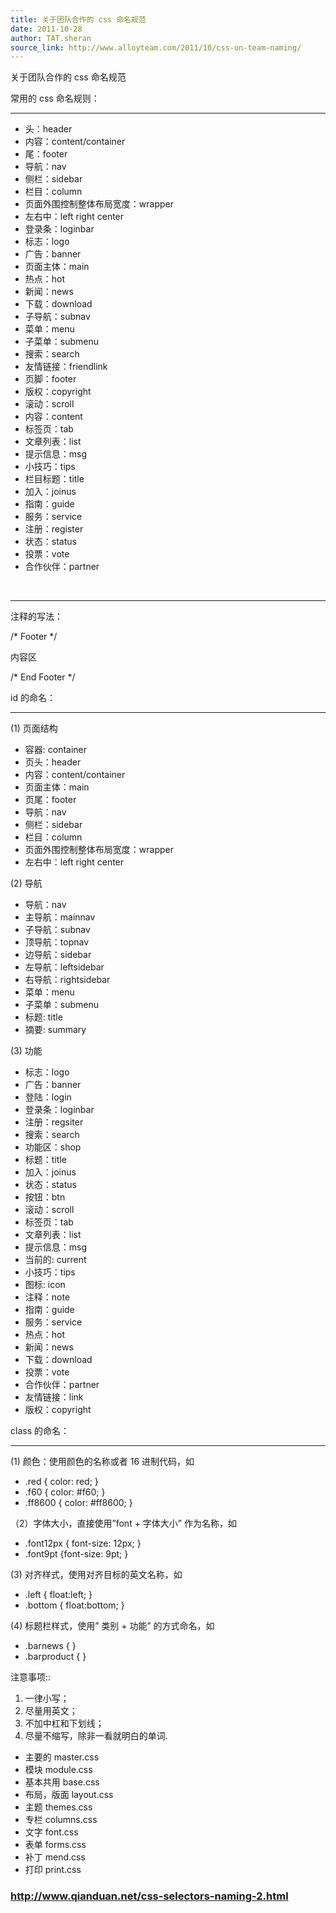 ```yaml
---
title: 关于团队合作的 css 命名规范
date: 2011-10-28
author: TAT.sheran
source_link: http://www.alloyteam.com/2011/10/css-on-team-naming/
---
```


关于团队合作的 css 命名规范

常用的 css 命名规则：  

* * *

-   头：header
-   内容：content/container
-   尾：footer
-   导航：nav
-   侧栏：sidebar
-   栏目：column
-   页面外围控制整体布局宽度：wrapper
-   左右中：left right center
-   登录条：loginbar
-   标志：logo
-   广告：banner
-   页面主体：main
-   热点：hot
-   新闻：news
-   下载：download
-   子导航：subnav
-   菜单：menu
-   子菜单：submenu
-   搜索：search
-   友情链接：friendlink
-   页脚：footer
-   版权：copyright
-   滚动：scroll
-   内容：content
-   标签页：tab
-   文章列表：list
-   提示信息：msg
-   小技巧：tips
-   栏目标题：title
-   加入：joinus
-   指南：guide
-   服务：service
-   注册：register
-   状态：status
-   投票：vote
-   合作伙伴：partner

   

* * *

注释的写法：

/\* Footer \*/

内容区

/\* End Footer \*/

id 的命名：  

* * *

(1) 页面结构

-   容器: container
-   页头：header
-   内容：content/container
-   页面主体：main
-   页尾：footer
-   导航：nav
-   侧栏：sidebar
-   栏目：column
-   页面外围控制整体布局宽度：wrapper
-   左右中：left right center

(2) 导航

-   导航：nav
-   主导航：mainnav
-   子导航：subnav
-   顶导航：topnav
-   边导航：sidebar
-   左导航：leftsidebar
-   右导航：rightsidebar
-   菜单：menu
-   子菜单：submenu
-   标题: title
-   摘要: summary

(3) 功能

-   标志：logo
-   广告：banner
-   登陆：login
-   登录条：loginbar
-   注册：regsiter
-   搜索：search
-   功能区：shop
-   标题：title
-   加入：joinus
-   状态：status
-   按钮：btn
-   滚动：scroll
-   标签页：tab
-   文章列表：list
-   提示信息：msg
-   当前的: current
-   小技巧：tips
-   图标: icon
-   注释：note
-   指南：guide
-   服务：service
-   热点：hot
-   新闻：news
-   下载：download
-   投票：vote
-   合作伙伴：partner
-   友情链接：link
-   版权：copyright

class 的命名：  

* * *

(1) 颜色：使用颜色的名称或者 16 进制代码，如

-   .red { color: red; }
-   .f60 { color: #f60; }
-   .ff8600 { color: #ff8600; }

（2）字体大小，直接使用”font + 字体大小” 作为名称，如

-   .font12px { font-size: 12px; }
-   .font9pt {font-size: 9pt; }

(3) 对齐样式，使用对齐目标的英文名称，如

-   .left { float:left; }
-   .bottom { float:bottom; }

(4) 标题栏样式，使用” 类别 + 功能” 的方式命名，如

-   .barnews { }
-   .barproduct { }

注意事项::

1.  一律小写；
2.  尽量用英文；
3.  不加中杠和下划线；
4.  尽量不缩写，除非一看就明白的单词.

-   主要的 master.css
-   模块 module.css
-   基本共用 base.css
-   布局，版面 layout.css
-   主题 themes.css
-   专栏 columns.css
-   文字 font.css
-   表单 forms.css
-   补丁 mend.css
-   打印 print.css

### <http://www.qianduan.net/css-selectors-naming-2.html>